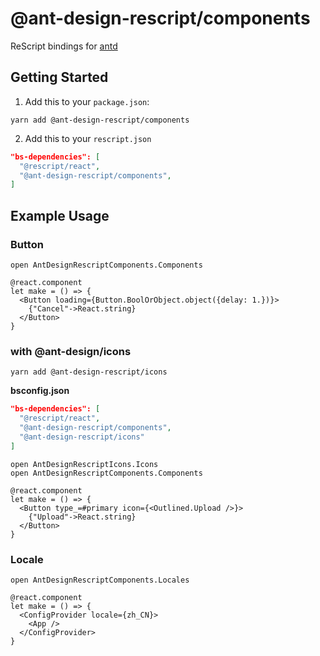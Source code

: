 # @ant-design-rescript/components

ReScript bindings for [antd](https://www.npmjs.com/package/antd)

## Getting Started

1. Add this to your `package.json`:

```
yarn add @ant-design-rescript/components
```

2. Add this to your `rescript.json`

```json
"bs-dependencies": [
  "@rescript/react",
  "@ant-design-rescript/components",
]
```

## Example Usage

### Button

```rescript
open AntDesignRescriptComponents.Components

@react.component
let make = () => {
  <Button loading={Button.BoolOrObject.object({delay: 1.})}>
    {"Cancel"->React.string}
  </Button>
}
```

### with @ant-design/icons

```
yarn add @ant-design-rescript/icons
```

**bsconfig.json**

```json
"bs-dependencies": [
  "@rescript/react",
  "@ant-design-rescript/components",
  "@ant-design-rescript/icons"
]
```

```rescript
open AntDesignRescriptIcons.Icons
open AntDesignRescriptComponents.Components

@react.component
let make = () => {
  <Button type_=#primary icon={<Outlined.Upload />}>
    {"Upload"->React.string}
  </Button>
}
```

### Locale

```rescript
open AntDesignRescriptComponents.Locales

@react.component
let make = () => {
  <ConfigProvider locale={zh_CN}>
    <App />
  </ConfigProvider>
}
```
